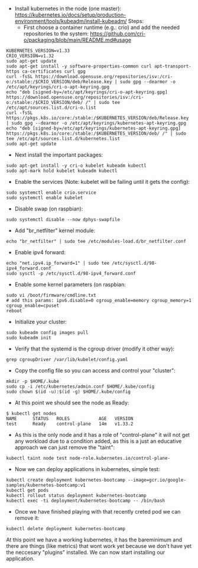 
- Install kubernetes in the node (one master):
  https://kubernetes.io/docs/setup/production-environment/tools/kubeadm/install-kubeadm/
  Steps:
  - First choose a container runtime (e.g.: crio) and add the needed repositories to the system:
    https://github.com/cri-o/packaging/blob/main/README.md#usage
```
KUBERNETES_VERSION=v1.33
CRIO_VERSION=v1.32
sudo apt-get update
sudo apt-get install -y software-properties-common curl apt-transport-https ca-certificates curl gpg
curl -fsSL https://download.opensuse.org/repositories/isv:/cri-o:/stable:/$CRIO_VERSION/deb/Release.key | sudo gpg --dearmor -o /etc/apt/keyrings/cri-o-apt-keyring.gpg
echo "deb [signed-by=/etc/apt/keyrings/cri-o-apt-keyring.gpg] https://download.opensuse.org/repositories/isv:/cri-o:/stable:/$CRIO_VERSION/deb/ /" | sudo tee /etc/apt/sources.list.d/cri-o.list
curl -fsSL https://pkgs.k8s.io/core:/stable:/$KUBERNETES_VERSION/deb/Release.key | sudo gpg --dearmor -o /etc/apt/keyrings/kubernetes-apt-keyring.gpg
echo "deb [signed-by=/etc/apt/keyrings/kubernetes-apt-keyring.gpg] https://pkgs.k8s.io/core:/stable:/$KUBERNETES_VERSION/deb/ /" | sudo tee /etc/apt/sources.list.d/kubernetes.list
sudo apt-get update
```
  - Next install the important packages:
```
sudo apt-get install -y cri-o kubelet kubeadm kubectl
sudo apt-mark hold kubelet kubeadm kubectl
```
  - Enable the services (Note: kubelet will be failing until it gets the config):
```
sudo systemctl enable crio.service
sudo systemctl enable kubelet
```
  - Disable swap (on raspbian):
```
sudo systemctl disable --now dphys-swapfile
```
  - Add "br_netfilter" kernel module:
```
echo "br_netfilter" | sudo tee /etc/modules-load.d/br_netfilter.conf 
```
  - Enable ipv4 forward:
```
echo "net.ipv4.ip_forward=1" | sudo tee /etc/sysctl.d/98-ipv4_forward.conf
sudo sysctl -p /etc/sysctl.d/98-ipv4_forward.conf
```
  - Enable some kernel parameters (on raspbian:
```
sudo vi /boot/firmware/cmdline.txt
# add this params: ipv6.disable=0 cgroup_enable=memory cgroup_memory=1 cgroup_enable=cpuset
reboot
```
  - Initialize your cluster:
```
sudo kubeadm config images pull
sudo kubeadm init
```
  - Verify that the systemd is the cgroup driver (modify it other way):
```
grep cgroupDriver /var/lib/kubelet/config.yaml
```
  - Copy the config file so you can access and control your "cluster":
```
mkdir -p $HOME/.kube
sudo cp -i /etc/kubernetes/admin.conf $HOME/.kube/config
sudo chown $(id -u):$(id -g) $HOME/.kube/config
```
  - At this point we should see the node as Ready:
```
$ kubectl get nodes
NAME      STATUS   ROLES           AGE   VERSION
test      Ready    control-plane   14m   v1.33.2
```
  - As this is the only node and it has a role of "control-plane" it will not get any workload due to a condition added, as this is a just an educative approach we can just remove the "taint":
```
kubectl taint node test node-role.kubernetes.io/control-plane-
```
  - Now we can deploy applications in kubernetes, simple test:
```
kubectl create deployment kubernetes-bootcamp --image=gcr.io/google-samples/kubernetes-bootcamp:v1
kubectl get pods
kubectl rollout status deployment kubernetes-bootcamp
kubectl exec -ti deployment/kubernetes-bootcamp -- /bin/bash
```
  - Once we have finished playing with that recently creted pod we can remove it:
```
kubectl delete deployment kubernetes-bootcamp
```

At this point we have a working kubernetes, it has the bareminimum and there are things (like metrics) that wont work yet because we don't have yet the neccesary "plugins" installed.
We can now start installing our application.

